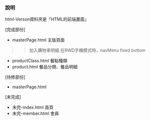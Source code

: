 ### 說明

html-Verson資料夾是「HTML的前端畫面」

[完成部份]
* masterPage.html   主版頁面
>>加入購物車明細
>>在RWD手機模式時，navMenu fixed bottom

* productClass.html  餐點種類
* product.html       餐品分類、餐品明細

[待修部份]
* masterPage.html


[未完成]
* 未完-index.html    首頁
* 未完-member.html   會員

